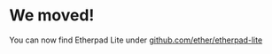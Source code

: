 We moved!
=============

You can now find Etherpad Lite under [github.com/ether/etherpad-lite](https://github.com/ether/etherpad-lite)